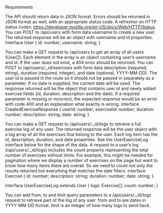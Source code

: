 Requirements

The API should return data in JSON format. Errors should be returned in JSON format as well, with an appropriate status code. A refresher on HTTP status codes: https://developer.mozilla.org/en-US/docs/Web/HTTP/Status.
You can POST to /api/users with form data username to create a new user. The returned response will be an object with username and id properties.
interface User {
	id: number;
	username: string;
}


You can make a GET request to /api/users to get an array of all users (User[]). Each element in the array is an object containing user’s username and id. If the user does not exist, a 404 error should be returned.
You can POST to /api/users/:_id/exercises with form data description (required, string), duration (required, integer), and date (optional, YYYY-MM-DD). The user id is passed in the route so it should not be passed in separately as a parameter. If no date is supplied, the current date will be used. The response returned will be the object that contains user id and newly added exercise fields (id, duration, description and the date). If a required parameter is missing or incorrect, the expected response would be an error with code 400 and an explanation what exactly is wrong.
interface CreatedExerciseResponse {
	userId: number;
	exerciseId: number;
	duration: number;
	description: string;
	date: string;
}


You can make a GET request to /api/users/:_id/logs to retrieve a full exercise log of any user. The returned response will be the user object with a log array of all the exercises that belong to the user. Each log item has the id, description, duration, and date properties. See the UserExerciseLog interface below for the shape of the data.
A request to a user’s log (/api/users/:_id/logs) includes the count property representing the total number of exercises without limits. For example, this might be needed for pagination where we display a number of exercises on the page but want to know how many items there are overall. So we need to count not only the results returned but everything that matches the date filters.
interface Exercise {
	id: number;
	description: string;
	duration: number;
	date: string;
}

interface UserExerciseLog extends User {
	logs: Exercise[];
	count: number;
}


You can add from, to and limit query parameters to a /api/users/:_id/logs request to retrieve part of the log of any user. from and to are dates in YYYY-MM-DD format. limit is an integer of how many logs to send back.
